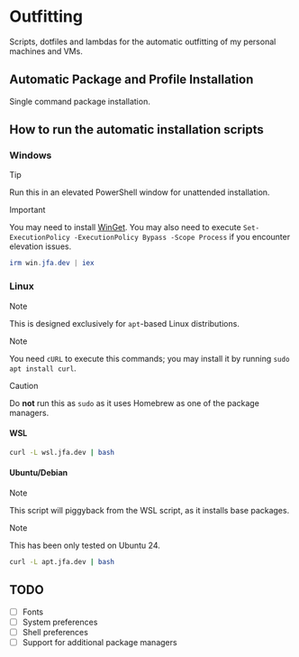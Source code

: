# Outfitting

Scripts, dotfiles and lambdas for the automatic outfitting of my personal machines and VMs.

## Automatic Package and Profile Installation

Single command package installation.

## How to run the automatic installation scripts

### Windows

> [!TIP]
> Run this in an elevated PowerShell window for unattended installation.

> [!IMPORTANT]
> You may need to install [WinGet](https://learn.microsoft.com/en-us/windows/package-manager/winget/#install-winget).
> You may also need to execute `Set-ExecutionPolicy -ExecutionPolicy Bypass -Scope Process` if you encounter elevation issues.

```powershell
irm win.jfa.dev | iex
```

### Linux

> [!NOTE]
> This is designed exclusively for `apt`-based Linux distributions.

> [!NOTE]
> You need `cURL` to execute this commands; you may install it by running `sudo apt install curl`.

> [!CAUTION]
> Do **not** run this as `sudo` as it uses Homebrew as one of the package managers.

#### WSL

```bash
curl -L wsl.jfa.dev | bash
```

#### Ubuntu/Debian

> [!NOTE]
> This script will piggyback from the WSL script, as it installs base packages.

> [!NOTE]
> This has been only tested on Ubuntu 24.

```bash
curl -L apt.jfa.dev | bash
```

## TODO

- [ ] Fonts
- [ ] System preferences
- [ ] Shell preferences
- [ ] Support for additional package managers
